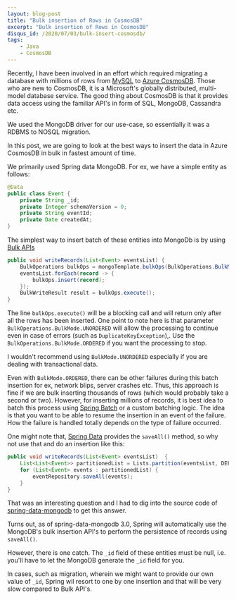 ```yaml
---
layout: blog-post
title: "Bulk insertion of Rows in CosmosDB"
excerpt: "Bulk insertion of Rows in CosmosDB"
disqus_id: /2020/07/03/bulk-insert-cosmosdb/
tags:
    - Java
    - CosmosDB
---
```


Recently, I have been involved in an effort which required migrating a database with millions of rows from [MySQL](https://www.mysql.com/) to [Azure CosmosDB](https://azure.microsoft.com/en-us/services/cosmos-db/). Those who are new to CosmosDB, it is a Microsoft's globally distributed, multi-model database service. The good thing about CosmosDB is that it provides data access using the familiar API's in form of SQL, MongoDB, Cassandra etc.

We used the MongoDB driver for our use-case, so essentially it was a RDBMS to NOSQL migration.

In this post, we are going to look at the best ways to insert the data in Azure CosmosDB in bulk in fastest amount of time.

We primarily used Spring data MongoDB. For ex, we have a simple entity as follows:


```java
@Data
public class Event {
    private String _id;
    private Integer schemaVersion = 0;
    private String eventId;
    private Date createdAt;
}
```    

The simplest way to insert batch of these entities into MongoDb is by using  [Bulk APIs](https://docs.mongodb.com/manual/reference/method/Bulk/)

```java
public void writeRecords(List<Event> eventsList) {
    BulkOperations bulkOps = mongoTemplate.bulkOps(BulkOperations.BulkMode.UNORDERED, Event.class);
    eventsList.forEach(record -> {
        bulkOps.insert(record);
    });
    BulkWriteResult result = bulkOps.execute();
}
```

The line `bulkOps.execute()` will be a blocking call and will return only after all the rows has been inserted. One point to note here is that parameter `BulkOperations.BulkMode.UNORDERED` will allow the processing to continue even in case of errors (such as `DuplicateKeyException`),. Use the `BulkOperations.BulkMode.ORDERED` if you want the processing to stop.

I wouldn't recommend using `BulkMode.UNORDERED` especially if you are dealing with transactional data.

Even with `BulkMode.ORDERED`, there can be other failures during this batch insertion for ex, network blips, server crashes etc. Thus, this approach is fine if we are bulk inserting thousands of rows (which would probably take a second or two). However, for inserting millions of records, it is best idea to batch this process using [Spring Batch](https://spring.io/projects/spring-batch) or a custom batching logic. The idea is that you want to be able to resume the insertion in an event of the failure. How the failure is handled totally depends on the type of failure occurred.

One might note that, [Spring Data](https://docs.spring.io/spring-data/jpa/docs/current/reference/html/#reference) provides the `saveAll()` method, so why not use that and do an insertion like this:

```java
public void writeRecords(List<Event> eventsList)  {
    List<List<Event>> partitionedList = Lists.partition(eventsList, DEFAULT_BATCH_SIZE);
    for (List<Event> events : partitionedList) {
        eventRepository.saveAll(events);
    }
}
```

That was an interesting question and I had to dig into the source code of [spring-data-mongodb](https://github.com/spring-projects/spring-data-mongodb) to get this answer.  

Turns out, as of spring-data-mongodb 3.0, Spring will automatically use the MongoDB's bulk insertion API's to perform the persistence of records using `saveAll()`.  

However, there is one catch. The `_id` field of these entities must be null, i.e. you'll have to let the MongoDB generate the `_id` field for you.  

In cases, such as migration, wherein we might want to provide our own value of `_id`, Spring wil resort to one by one insertion and that will be very slow compared to Bulk API's.


